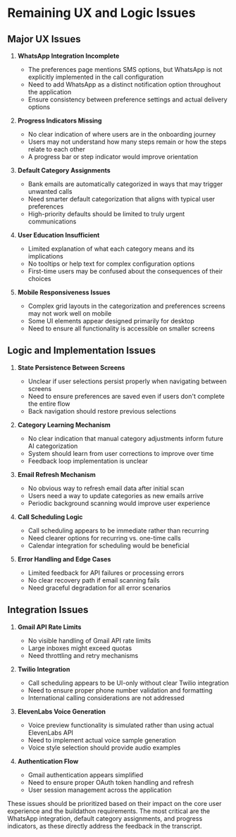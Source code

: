 # Remaining UX and Logic Issues

## Major UX Issues

1. **WhatsApp Integration Incomplete**
   - The preferences page mentions SMS options, but WhatsApp is not explicitly implemented in the call configuration
   - Need to add WhatsApp as a distinct notification option throughout the application
   - Ensure consistency between preference settings and actual delivery options

2. **Progress Indicators Missing**
   - No clear indication of where users are in the onboarding journey
   - Users may not understand how many steps remain or how the steps relate to each other
   - A progress bar or step indicator would improve orientation

3. **Default Category Assignments**
   - Bank emails are automatically categorized in ways that may trigger unwanted calls
   - Need smarter default categorization that aligns with typical user preferences
   - High-priority defaults should be limited to truly urgent communications

4. **User Education Insufficient**
   - Limited explanation of what each category means and its implications
   - No tooltips or help text for complex configuration options
   - First-time users may be confused about the consequences of their choices

5. **Mobile Responsiveness Issues**
   - Complex grid layouts in the categorization and preferences screens may not work well on mobile
   - Some UI elements appear designed primarily for desktop
   - Need to ensure all functionality is accessible on smaller screens

## Logic and Implementation Issues

1. **State Persistence Between Screens**
   - Unclear if user selections persist properly when navigating between screens
   - Need to ensure preferences are saved even if users don't complete the entire flow
   - Back navigation should restore previous selections

2. **Category Learning Mechanism**
   - No clear indication that manual category adjustments inform future AI categorization
   - System should learn from user corrections to improve over time
   - Feedback loop implementation is unclear

3. **Email Refresh Mechanism**
   - No obvious way to refresh email data after initial scan
   - Users need a way to update categories as new emails arrive
   - Periodic background scanning would improve user experience

4. **Call Scheduling Logic**
   - Call scheduling appears to be immediate rather than recurring
   - Need clearer options for recurring vs. one-time calls
   - Calendar integration for scheduling would be beneficial

5. **Error Handling and Edge Cases**
   - Limited feedback for API failures or processing errors
   - No clear recovery path if email scanning fails
   - Need graceful degradation for all error scenarios

## Integration Issues

1. **Gmail API Rate Limits**
   - No visible handling of Gmail API rate limits
   - Large inboxes might exceed quotas
   - Need throttling and retry mechanisms

2. **Twilio Integration**
   - Call scheduling appears to be UI-only without clear Twilio integration
   - Need to ensure proper phone number validation and formatting
   - International calling considerations are not addressed

3. **ElevenLabs Voice Generation**
   - Voice preview functionality is simulated rather than using actual ElevenLabs API
   - Need to implement actual voice sample generation
   - Voice style selection should provide audio examples

4. **Authentication Flow**
   - Gmail authentication appears simplified
   - Need to ensure proper OAuth token handling and refresh
   - User session management across the application

These issues should be prioritized based on their impact on the core user experience and the buildathon requirements. The most critical are the WhatsApp integration, default category assignments, and progress indicators, as these directly address the feedback in the transcript.
